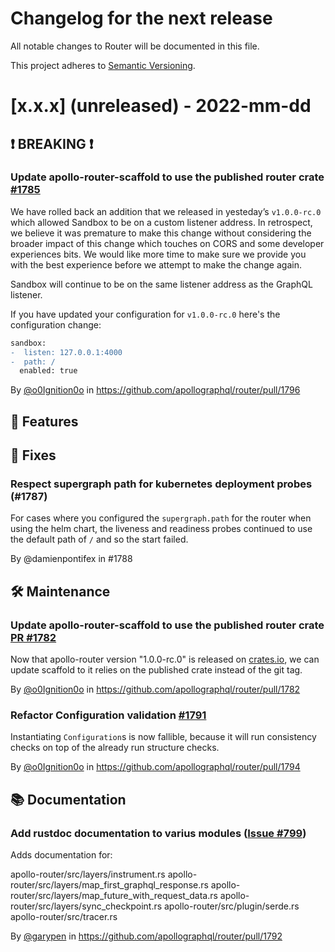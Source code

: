 # Changelog for the next release

All notable changes to Router will be documented in this file.

This project adheres to [Semantic Versioning](https://semver.org/spec/v2.0.0.html).

<!-- <THIS IS AN EXAMPLE, DO NOT REMOVE>

# [x.x.x] (unreleased) - 2022-mm-dd
> Important: X breaking changes below, indicated by **❗ BREAKING ❗**
## ❗ BREAKING ❗
## 🚀 Features
## 🐛 Fixes
## 🛠 Maintenance
## 📚 Documentation

## Example section entry format

### Headline ([Issue #ISSUE_NUMBER](https://github.com/apollographql/router/issues/ISSUE_NUMBER))

Description! And a link to a [reference](http://url)

By [@USERNAME](https://github.com/USERNAME) in https://github.com/apollographql/router/pull/PULL_NUMBER
-->

# [x.x.x] (unreleased) - 2022-mm-dd

## ❗ BREAKING ❗

### Update apollo-router-scaffold to use the published router crate [#1785](https://github.com/apollographql/router/issues/1785)

We have rolled back an addition that we released in yesteday’s `v1.0.0-rc.0` which allowed Sandbox to be on a custom listener address.
In retrospect, we believe it was premature to make this change without considering the broader impact of this change which touches on CORS and some developer experiences bits.
We would like more time to make sure we provide you with the best experience before we attempt to make the change again.

Sandbox will continue to be on the same listener address as the GraphQL listener.

If you have updated your configuration for `v1.0.0-rc.0` here's the configuration change:

```diff
sandbox:
-  listen: 127.0.0.1:4000
-  path: /
  enabled: true
```

By [@o0Ignition0o](https://github.com/o0Ignition0o) in https://github.com/apollographql/router/pull/1796


## 🚀 Features
## 🐛 Fixes

### Respect supergraph path for kubernetes deployment probes (#1787)

For cases where you configured the `supergraph.path` for the router when using the helm chart, the liveness 
and readiness probes continued to use the default path of `/` and so the start failed.

By @damienpontifex in #1788


## 🛠 Maintenance

### Update apollo-router-scaffold to use the published router crate [PR #1782](https://github.com/apollographql/router/pull/1782)

Now that apollo-router version "1.0.0-rc.0" is released on [crates.io](https://crates.io/crates/apollo-router), we can update scaffold to it relies on the published crate instead of the git tag.

By [@o0Ignition0o](https://github.com/o0Ignition0o) in https://github.com/apollographql/router/pull/1782

### Refactor Configuration validation [#1791](https://github.com/apollographql/router/issues/1791)

Instantiating `Configuration`s is now fallible, because it will run consistency checks on top of the already run structure checks.

By [@o0Ignition0o](https://github.com/o0Ignition0o) in https://github.com/apollographql/router/pull/1794

## 📚 Documentation

### Add rustdoc documentation to varius modules ([Issue #799](https://github.com/apollographql/router/issues/799))

Adds documentation for:

apollo-router/src/layers/instrument.rs
apollo-router/src/layers/map_first_graphql_response.rs
apollo-router/src/layers/map_future_with_request_data.rs
apollo-router/src/layers/sync_checkpoint.rs
apollo-router/src/plugin/serde.rs
apollo-router/src/tracer.rs

By [@garypen](https://github.com/garypen) in https://github.com/apollographql/router/pull/1792
